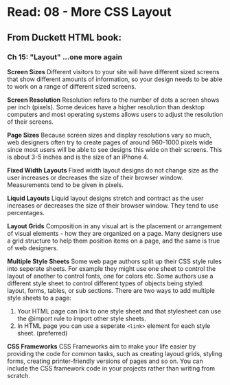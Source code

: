 # Read: 08 - More CSS Layout

## From Duckett HTML book: 

### Ch 15: "Layout" ...one more again

**Screen Sizes**
Different visitors to your site will have different sized screens that show different amounts of information, so your design needs to be able to work on a range of different sized screens. 

**Screen Resolution**
Resolution refers to the number of dots a screen shows per inch (pixels). Some devices have a higher resolution than desktop computers and most operating systems allows users to adjust the resolution of their screens. 

**Page Sizes**
Because screen sizes and display resolutions vary so much, web designers often try to create pages of around 960-1000 pixels wide since most users will be able to see designs this wide on their screens. This is about 3-5 inches and is the size of an iPhone 4.

**Fixed Width Layouts**
Fixed width layout designs do not change size as the user increases or decreases the size of their browser window. Measurements tend to be given in pixels. 

**Liquid Layouts**
Liquid layout designs stretch and contract as the user increases or decreases the size of their browser window. They tend to use percentages.

**Layout Grids**
Composition in any visual art is the placement or arrangement of visual elements - how they are organized on a page. Many designers use a grid structure to help them position items on a page, and the same is true of web designers. 

**Multiple Style Sheets**
Some web page authors split up their CSS style rules into seperate sheets. For example they might use one sheet to control the layout of another to control fonts, one for colors etc. 
Some authors use a different style sheet to control different types of objects being styled: layout, forms, tables, or sub sections.
There are two ways to add multiple style sheets to a page:
1. Your HTML page can link to one style sheet and that stylesheet can use the @import rule to import other style sheets. 
2. In HTML page you can use a seperate ```<link>``` element for each style sheet. (preferred)

**CSS Frameworks**
CSS Frameworks aim to make your life easier by providing the code for common tasks, such as creating layoud grids, styling forms, creating printer-friendly versions of pages and so on. You can include the CSS framework code in your projects rather than writing from scratch.

  